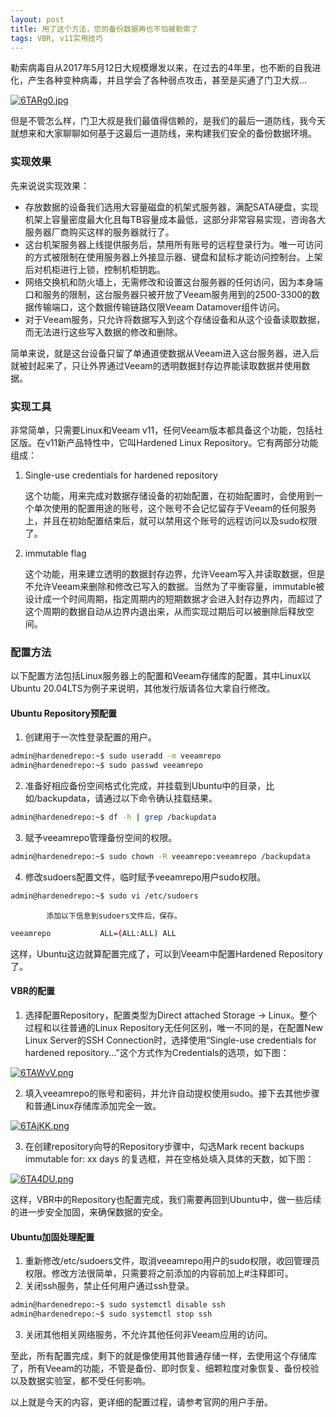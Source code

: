 ```yaml
---
layout: post
title: 用了这个方法，您的备份数据再也不怕被勒索了
tags: VBR, v11实用技巧
---
```


勒索病毒自从2017年5月12日大规模爆发以来，在过去的4年里，也不断的自我进化，产生各种变种病毒，并且学会了各种弱点攻击，甚至是买通了门卫大叔...

[![6TARg0.jpg](https://z3.ax1x.com/2021/03/22/6TARg0.jpg)](https://imgtu.com/i/6TARg0)

但是不管怎么样，门卫大叔是我们最值得信赖的，是我们的最后一道防线，我今天就想来和大家聊聊如何基于这最后一道防线，来构建我们安全的备份数据环境。

### 实现效果

先来说说实现效果：

- 存放数据的设备我们选用大容量磁盘的机架式服务器，满配SATA硬盘，实现机架上容量密度最大化且每TB容量成本最低，这部分非常容易实现，咨询各大服务器厂商购买这样的服务器就行了。
- 这台机架服务器上线提供服务后，禁用所有账号的远程登录行为。唯一可访问的方式被限制在使用服务器上外接显示器、键盘和鼠标才能访问控制台。上架后对机柜进行上锁，控制机柜钥匙。
- 网络交换机和防火墙上，无需修改和设置这台服务器的任何访问，因为本身端口和服务的限制，这台服务器只被开放了Veeam服务用到的2500-3300的数据传输端口，这个数据传输链路仅限Veeam Datamover组件访问。
- 对于Veeam服务，只允许将数据写入到这个存储设备和从这个设备读取数据，而无法进行这些写入数据的修改和删除。

简单来说，就是这台设备只留了单通道使数据从Veeam进入这台服务器，进入后就被封起来了，只让外界通过Veeam的透明数据封存边界能读取数据并使用数据。

### 实现工具

非常简单，只需要Linux和Veeam v11，任何Veeam版本都具备这个功能，包括社区版。在v11新产品特性中，它叫Hardened Linux Repository。它有两部分功能组成：

1. Single-use credentials for hardened repository

   这个功能，用来完成对数据存储设备的初始配置，在初始配置时，会使用到一个单次使用的配置用途的账号，这个账号不会记忆留存于Veeam的任何服务上，并且在初始配置结束后，就可以禁用这个账号的远程访问以及sudo权限了。

2. immutable flag

   这个功能，用来建立透明的数据封存边界，允许Veeam写入并读取数据，但是不允许Veeam来删除和修改已写入的数据。当然为了平衡容量，immutable被设计成一个时间周期，指定周期内的短期数据才会进入封存边界内，而超过了这个周期的数据自动从边界内退出来，从而实现过期后可以被删除后释放空间。

### 配置方法

以下配置方法包括Linux服务器上的配置和Veeam存储库的配置，其中Linux以Ubuntu 20.04LTS为例子来说明，其他发行版请各位大拿自行修改。

#### Ubuntu Repository预配置

1. 创建用于一次性登录配置的用户。

```bash
admin@hardenedrepo:~$ sudo useradd -m veeamrepo
admin@hardenedrepo:~$ sudo passwd veeamrepo
```

2. 准备好相应备份空间格式化完成，并挂载到Ubuntu中的目录，比如/backupdata，请通过以下命令确认挂载结果。

```bash
admin@hardenedrepo:~$ df -h | grep /backupdata
```

3. 赋予veeamrepo管理备份空间的权限。

```bash
admin@hardenedrepo:~$ sudo chown -R veeamrepo:veeamrepo /backupdata
```

4. 修改sudoers配置文件，临时赋予veeamrepo用户sudo权限。

```bash
admin@hardenedrepo:~$ sudo vi /etc/sudoers
```

   			添加以下信息到sudoers文件后，保存。

```bash
veeamrepo			ALL=(ALL:ALL) ALL
```

这样，Ubuntu这边就算配置完成了，可以到Veeam中配置Hardened Repository了。

#### VBR的配置

1. 选择配置Repository，配置类型为Direct attached Storage -> Linux。整个过程和以往普通的Linux Repository无任何区别，唯一不同的是，在配置New Linux Server的SSH Connection时，选择使用“Single-use credentials for hardened repository...”这个方式作为Credentials的选项，如下图：

[![6TAWvV.png](https://z3.ax1x.com/2021/03/22/6TAWvV.png)](https://imgtu.com/i/6TAWvV)

2. 填入veeamrepo的账号和密码，并允许自动提权使用sudo。接下去其他步骤和普通Linux存储库添加完全一致。

[![6TAjKK.png](https://z3.ax1x.com/2021/03/22/6TAjKK.png)](https://imgtu.com/i/6TAjKK)

3. 在创建repository向导的Repository步骤中，勾选Mark recent backups immutable for: xx days 的复选框，并在空格处填入具体的天数，如下图：

[![6TA4DU.png](https://z3.ax1x.com/2021/03/22/6TA4DU.png)](https://imgtu.com/i/6TA4DU)

这样，VBR中的Repository也配置完成，我们需要再回到Ubuntu中，做一些后续的进一步安全加固，来确保数据的安全。

#### Ubuntu加固处理配置

1. 重新修改/etc/sudoers文件，取消veeamrepo用户的sudo权限，收回管理员权限。修改方法很简单，只需要将之前添加的内容前加上#注释即可。
2. 关闭ssh服务，禁止任何用户通过ssh登录。

```bash
admin@hardenedrepo:~$ sudo systemctl disable ssh
admin@hardenedrepo:~$ sudo systemctl stop ssh
```

3. 关闭其他相关网络服务，不允许其他任何非Veeam应用的访问。

至此，所有配置完成，剩下的就是像使用其他普通存储一样，去使用这个存储库了，所有Veeam的功能，不管是备份、即时恢复、细颗粒度对象恢复、备份校验以及数据实验室，都不受任何影响。

以上就是今天的内容，更详细的配置过程，请参考官网的用户手册。